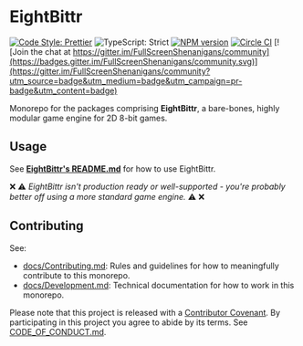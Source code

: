 # EightBittr

[![Code Style: Prettier](https://img.shields.io/badge/code_style-prettier-brightgreen.svg)](https://prettier.io)
![TypeScript: Strict](https://img.shields.io/badge/typescript-strict-brightgreen.svg)
[![NPM version](https://badge.fury.io/js/eightbittr.svg)](http://badge.fury.io/js/eightbittr)
[![Circle CI](https://img.shields.io/circleci/build/github/FullScreenShenanigans/EightBittr.svg)](https://circleci.com/gh/FullScreenShenanigans/EightBittr)
[![Join the chat at https://gitter.im/FullScreenShenanigans/community](https://badges.gitter.im/FullScreenShenanigans/community.svg)](https://gitter.im/FullScreenShenanigans/community?utm_source=badge&utm_medium=badge&utm_campaign=pr-badge&utm_content=badge)

Monorepo for the packages comprising **EightBittr**, a bare-bones, highly modular game engine for 2D 8-bit games.

## Usage

See **[EightBittr's README.md](./packages/eightbittr/README.md)** for how to use EightBittr.

❌ ⚠ _EightBittr isn't production ready or well-supported - you're probably better off using a more standard game engine._ ⚠ ❌

## Contributing

See:

-   [docs/Contributing.md](./docs/Contributing.md): Rules and guidelines for how to meaningfully contribute to this monorepo.
-   [docs/Development.md](./docs/Development.md): Technical documentation for how to work in this monorepo.

Please note that this project is released with a [Contributor Covenant](https://www.contributor-covenant.org).
By participating in this project you agree to abide by its terms.
See [CODE_OF_CONDUCT.md](./.github/CODE_OF_CONDUCT.md).
